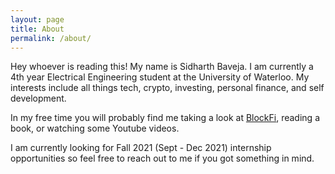```yaml
---
layout: page
title: About
permalink: /about/
---
```


Hey whoever is reading this! My name is Sidharth Baveja.
I am currently a 4th year Electrical Engineering student at the University of Waterloo.
My interests include all things tech, crypto, investing, personal finance, and self development.

In my free time you will probably find me taking a look at [BlockFi](https://blockfi.com/?ref=552bdfc5), reading a book, or watching some Youtube videos.

I am currently looking for Fall 2021 (Sept - Dec 2021) internship opportunities so feel free to reach out to me if you got something in mind.

